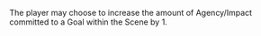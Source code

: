The player may choose to increase the amount of Agency/Impact committed to a Goal within the Scene by 1.